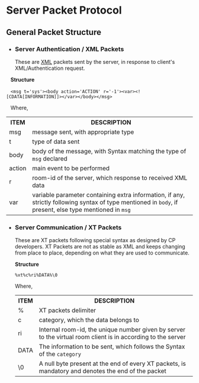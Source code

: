 Server Packet Protocol
======================

## General Packet Structure
  * ### Server Authentication / XML Packets
    These are [XML](https://www.w3schools.com/xml/) packets sent by the server, in response to client's XML/Authentication request.
	
    __Structure__
	
    ```<msg t='sys'><body action='ACTION' r='-1'><var><![CDATA[INFORMATION]]></var></body></msg>```
	
    Where,
    <table>
      <tr> <th> ITEM </th> <th>DESCRIPTION</th> </tr>
	  <tr> <td> msg </td> <td> message sent, with appropriate type </td> </tr>
	  <tr> <td> t </td> <td> type of data sent </td> </tr>
	  <tr> <td> body  </td> <td> body of the message, with Syntax matching the type of <code>msg</code> declared </td> </tr>
	  <tr> <td> action </td> <td> main event to be performed </td> </tr>
	  <tr> <td> r </td> <td> room-id of the server, which response to received XML data</td> </tr>
	  <tr> <td> var </td> <td> variable parameter containing extra information, if any, strictly following syntax of type mentioned in <code>body</code>, if present, else type mentioned in <code>msg</code> </td> </tr>
    </table> 
	
  * ### Server Communication / XT Packets
    These are XT packets following special syntax as designed by CP developers. XT Packets are not as stable as XML and keeps changing from place to place, depending on what they are used to communicate.
	
	__Structure__ 
	```
	%xt%c%ri%DATA%\0
    ```
	Where,
	
	<table>
      <tr> <th> ITEM </th> <th>DESCRIPTION</th> </tr>
	  <tr> <td> % </td> <td> XT packets delimiter </td> </tr>
	  <tr> <td> c </td> <td> category, which the data belongs to </td> </tr>
	  <tr> <td> ri  </td> <td> Internal room-id, the unique number given by server to the virtual room client is in  according to the server </td> </tr>
	  <tr> <td> DATA </td> <td> The information to be sent, which follows the Syntax of the <code>category </code></td> </tr>
	  <tr> <td> \0 </td> <td>A null byte present at the end of every XT packets, is mandatory and denotes the end of the packet</td> </tr>
	  </table> 

